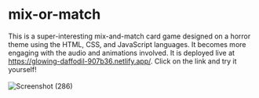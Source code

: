 # mix-or-match
This is a super-interesting mix-and-match card game designed on a horror theme using the HTML, CSS, and JavaScript languages. It becomes more engaging with the audio and animations involved. It is deployed live at https://glowing-daffodil-907b36.netlify.app/. Click on the link and try it yourself!<br><br>
![Screenshot (286)](https://github.com/alishasingh06/mix-or-match/assets/114938485/78538b37-ee88-41ae-90d4-edc6f4d13991)
